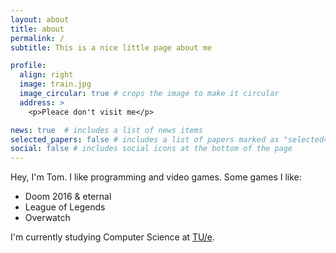 ```yaml
---
layout: about
title: about
permalink: /
subtitle: This is a nice little page about me

profile:
  align: right
  image: train.jpg
  image_circular: true # crops the image to make it circular
  address: >
    <p>Pleace don't visit me</p>

news: true  # includes a list of news items
selected_papers: false # includes a list of papers marked as "selected={true}"
social: false # includes social icons at the bottom of the page
---
```


Hey, I'm Tom.
I like programming and video games. Some games I like:
- Doom 2016 & eternal
- League of Legends
- Overwatch

I'm currently studying Computer Science at [TU/e](https://www.tue.nl/en/). 
